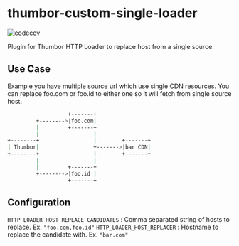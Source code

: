 # thumbor-custom-single-loader

[![codecov](https://codecov.io/gh/ekapratama93/thumbor-custom-loader/branch/main/graph/badge.svg?token=BUFX825X3U)](https://codecov.io/gh/ekapratama93/thumbor-custom-loader)

Plugin for Thumbor HTTP Loader to replace host from a single source.

## Use Case

Example you have multiple source url which use single CDN resources.
You can replace foo.com or foo.id to either one so it will fetch from single source host.

```bash
                   +-------+
         +-------->|foo.com|
         |         +-------+
         |                 |
+--------+                 |        +-------+
| Thumbor|                 +------->|bar CDN|
+--------+                 |        +-------+
         |                 |
         |         +-------+
         +-------->|foo.id |
                   +-------+
```

## Configuration

`HTTP_LOADER_HOST_REPLACE_CANDIDATES` : Comma separated string of hosts to replace. Ex. `"foo.com,foo.id"`
`HTTP_LOADER_HOST_REPLACER` : Hostname to replace the candidate with. Ex. `"bar.com"`
